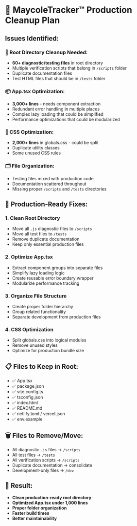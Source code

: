 # 🎯 MaycoleTracker™ Production Cleanup Plan

## Issues Identified:

### 🧹 Root Directory Cleanup Needed:
- **60+ diagnostic/testing files** in root directory
- Multiple verification scripts that belong in `/scripts` folder
- Duplicate documentation files
- Test HTML files that should be in `/tests` folder

### 📦 App.tsx Optimization:
- **3,000+ lines** - needs component extraction
- Redundant error handling in multiple places
- Complex lazy loading that could be simplified
- Performance optimizations that could be modularized

### 🎨 CSS Optimization:
- **2,000+ lines** in globals.css - could be split
- Duplicate utility classes
- Some unused CSS rules

### 🗂️ File Organization:
- Testing files mixed with production code
- Documentation scattered throughout
- Missing proper `/scripts` and `/tests` directories

## 🚀 Production-Ready Fixes:

### 1. Clean Root Directory
- Move all `.js` diagnostic files to `/scripts`
- Move all test files to `/tests`
- Remove duplicate documentation
- Keep only essential production files

### 2. Optimize App.tsx
- Extract component groups into separate files
- Simplify lazy loading logic
- Create reusable error boundary wrapper
- Modularize performance tracking

### 3. Organize File Structure
- Create proper folder hierarchy
- Group related functionality
- Separate development from production files

### 4. CSS Optimization
- Split globals.css into logical modules
- Remove unused styles
- Optimize for production bundle size

## 📋 Files to Keep in Root:
- ✅ App.tsx
- ✅ package.json
- ✅ vite.config.ts
- ✅ tsconfig.json
- ✅ index.html
- ✅ README.md
- ✅ netlify.toml / vercel.json
- ✅ env.example

## 🗑️ Files to Remove/Move:
- All diagnostic `.js` files → `/scripts`
- All test files → `/tests`
- All verification scripts → `/scripts`
- Duplicate documentation → consolidate
- Development-only files → `/dev`

## 🎯 Result:
- **Clean production-ready root directory**
- **Optimized App.tsx under 1,000 lines**
- **Proper folder organization**
- **Faster build times**
- **Better maintainability**